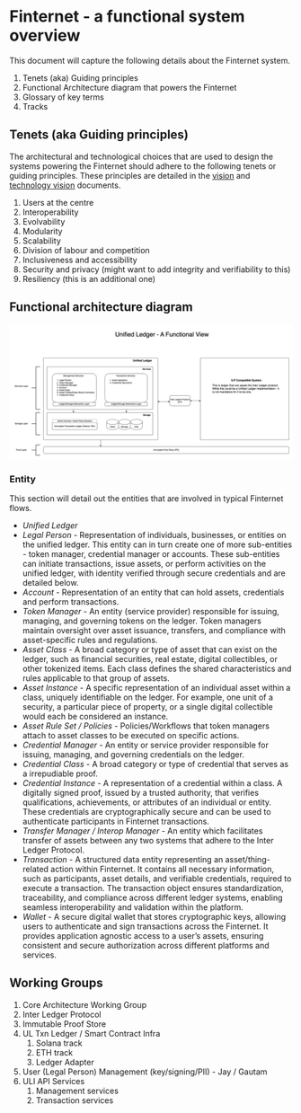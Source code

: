 # Finternet - a functional system overview

This document will capture the following details about the Finternet system.

1. Tenets (aka) Guiding principles
1. Functional Architecture diagram that powers the Finternet
1. Glossary of key terms
1. Tracks

## Tenets (aka Guiding principles)

The architectural and technological choices that are used to design the systems
powering the Finternet should adhere to the following tenets or guiding
principles.  These principles are detailed in the [vision](http://bit.ly/finternet-vision) 
and [technology vision](http://bit.ly/finternet-tech) documents.

1. Users at the centre
1. Interoperability
1. Evolvability
1. Modularity
1. Scalability
1. Division of labour and competition
1. Inclusiveness and accessibility
1. Security and privacy (might want to add integrity and verifiability to this)
1. Resiliency (this is an additional one)

## Functional architecture diagram

![Functional Architecture](images/finternet.drawio.png?raw=true "Funtional Architecture")

### Entity

This section will detail out the entities that are involved in typical Finternet
flows.

* *Unified Ledger*
* *Legal Person* - Representation of individuals, businesses, or
  entities on the unified ledger. This entity can in turn create one of more
  sub-entities - token manager, credential manager or accounts. These
  sub-entities can initiate transactions, issue assets, or perform activities on
  the unified ledger, with identity verified through secure credentials and are
  detailed below.
* *Account* - Representation of an entity that can hold assets, credentials and
  perform transactions.
* *Token Manager* - An entity (service provider) responsible for issuing,
  managing, and governing tokens on the ledger. Token managers maintain
  oversight over asset issuance, transfers, and compliance with asset-specific
  rules and regulations.
* *Asset Class* - A broad category or type of asset that can exist on the
  ledger, such as financial securities, real estate, digital collectibles, or
  other tokenized items. Each class defines the shared characteristics and rules
  applicable to that group of assets.
* *Asset Instance* - A specific representation of an individual asset within a
  class, uniquely identifiable on the ledger. For example, one unit of a
  security, a particular piece of property, or a single digital collectible
  would each be considered an instance.
* *Asset Rule Set / Policies* - Policies/Workflows that token managers attach to
  asset classes to be executed on specific actions.
* *Credential Manager* - An entity or service provider responsible for issuing,
  managing, and governing credentials on the ledger.
* *Credential Class* - A broad category or type of credential that serves as a
  irrepudiable proof.
* *Credential Instance* - A representation of a credential within a class.  A
  digitally signed proof, issued by a trusted authority, that verifies
  qualifications, achievements, or attributes of an individual or entity. These
  credentials are cryptographically secure and can be used to authenticate
  participants in Finternet transactions.
* *Transfer Manager / Interop Manager* - An entity which facilitates transfer of
  assets between any two systems that adhere to the Inter Ledger Protocol.
* *Transaction* - A structured data entity representing an asset/thing-related
  action within Finternet. It contains all necessary information, such as
  participants, asset details, and verifiable credentials, required to execute a
  transaction. The transaction object ensures standardization, traceability, and
  compliance across different ledger systems, enabling seamless interoperability
  and validation within the platform.
* *Wallet* - A secure digital wallet that stores cryptographic keys, allowing
  users to authenticate and sign transactions across the Finternet. It provides
  application agnostic access to a user’s assets, ensuring consistent and secure
  authorization across different platforms and services.

## Working Groups

1. Core Architecture Working Group
1. Inter Ledger Protocol
1. Immutable Proof Store
1. UL Txn Ledger / Smart Contract Infra
    1. Solana track
    1. ETH track
    1. Ledger Adapter
1. User (Legal Person) Management (key/signing/PII) - Jay / Gautam
1. ULI API Services
    1. Management services
    1. Transaction services

